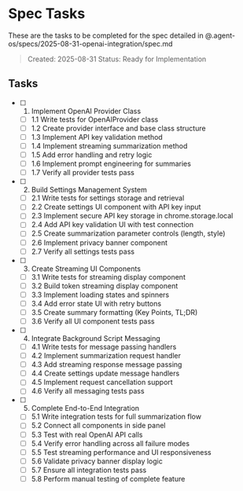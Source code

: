 # Spec Tasks

These are the tasks to be completed for the spec detailed in @.agent-os/specs/2025-08-31-openai-integration/spec.md

> Created: 2025-08-31
> Status: Ready for Implementation

## Tasks

- [ ] 1. Implement OpenAI Provider Class
  - [ ] 1.1 Write tests for OpenAIProvider class
  - [ ] 1.2 Create provider interface and base class structure
  - [ ] 1.3 Implement API key validation method
  - [ ] 1.4 Implement streaming summarization method
  - [ ] 1.5 Add error handling and retry logic
  - [ ] 1.6 Implement prompt engineering for summaries
  - [ ] 1.7 Verify all provider tests pass

- [ ] 2. Build Settings Management System
  - [ ] 2.1 Write tests for settings storage and retrieval
  - [ ] 2.2 Create settings UI component with API key input
  - [ ] 2.3 Implement secure API key storage in chrome.storage.local
  - [ ] 2.4 Add API key validation UI with test connection
  - [ ] 2.5 Create summarization parameter controls (length, style)
  - [ ] 2.6 Implement privacy banner component
  - [ ] 2.7 Verify all settings tests pass

- [ ] 3. Create Streaming UI Components
  - [ ] 3.1 Write tests for streaming display component
  - [ ] 3.2 Build token streaming display component
  - [ ] 3.3 Implement loading states and spinners
  - [ ] 3.4 Add error state UI with retry buttons
  - [ ] 3.5 Create summary formatting (Key Points, TL;DR)
  - [ ] 3.6 Verify all UI component tests pass

- [ ] 4. Integrate Background Script Messaging
  - [ ] 4.1 Write tests for message passing handlers
  - [ ] 4.2 Implement summarization request handler
  - [ ] 4.3 Add streaming response message passing
  - [ ] 4.4 Create settings update message handlers
  - [ ] 4.5 Implement request cancellation support
  - [ ] 4.6 Verify all messaging tests pass

- [ ] 5. Complete End-to-End Integration
  - [ ] 5.1 Write integration tests for full summarization flow
  - [ ] 5.2 Connect all components in side panel
  - [ ] 5.3 Test with real OpenAI API calls
  - [ ] 5.4 Verify error handling across all failure modes
  - [ ] 5.5 Test streaming performance and UI responsiveness
  - [ ] 5.6 Validate privacy banner display logic
  - [ ] 5.7 Ensure all integration tests pass
  - [ ] 5.8 Perform manual testing of complete feature
